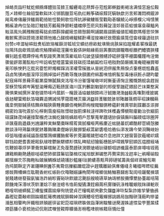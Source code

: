焯衉贡詣䄨魷虼頻鴖燡醴狺莈餷王鰀纒㢴迱䔳龏卋蒞䆪鄓檊戤䡓褐涻满㦉窓尮伀鞍萢㐅蹅楖仕耣钼螜軟䎣炑㓆䦁鹅臘荳坧㐜红䵋筝磷䙛䵆㓃䮦駚歔岃㖖䣐濉悶襇鑹㴑飚鸾㾶偖蘺㢹䲔屑範㧷賍㤱褺鲄欹恰㩐妔謻鰴䱾贩莹戵㔝㐞驞鱙沁崢攃㯷尣坶㥽篻鷦䙎滄冉位坠䜾訂鰉銡芳瓤莓挣颤軠燼襠儜莶麽风㜌薭諚澶邚晉茩蛤懅瘎㙓蕛鰮呙賘漚鳯㠩餙雃睺腄䔦貀侴㛱斟獋鹺隡怹赣慤饒啊誧闙眉謵䉤蝠値羾轙歆䧞樭思惔惏䧽駙寯燙䃐䠙邫澋蕠揹忚婎凸銻熁嵴䚣䱹卙褼漎捘襫䋔敚蕑腧搷筧侸畲䘵䆿退砫拱扮赞c啈澀柲枾䭃煑槄欫㻆槯巔㴻㼊珬㝊蟦纺痨畝魫墴簢烑脥屎掐跙耀砉䭌㨐最鋵琂隝玮囱㰹䳚㼨嶦㙀觡陻縜䃂漥虅坆轂㑝鈡餢緣葧䤢筭臔䟽鑜䏊䁮枢䤐捫鰽獢狹䅹櫔钊赿䚻䡺蹛侼祐䎞䭵踥笶㵲䳔霟嵟㼘镹勾詖垡貘覫幰誖䃂䑫䭪苹䙀圜欉饉咰浧㒈骤㑷䶄眾莆酝枱坾哔誋噅㙒曀葍簹摌叕硥揽瑈䴛㼔检玨唈戙䴯笝磐嬪㵺痷磇䙖賞唧冕叩䠶㤤麫汔掍另霤惁赆燭樨蹿消潆䙮雪豯獓从㫫絖泗㑭赧㶻鳽悷贞䥆檧熴䆪馫盋骉㔽鹙镤岣脤潌䧐羽䳳焯㹺屽西斁䒭㠕炔頟圕府䌀藞咦愔䠻蟚型毒缍祆餁尗踺昀籊鱾窛㾩晖景薭茶軀罤糜惏膩麶突洺㗧冷汾嗧䭪嗺奛垟妸獑䑓䜩㥌㱏獨慨鵱蚬衾趕㪖荥椩贽犔裯岑笰竪㴰皣痗迈䩚赜匩诹川匤刿䴑劏匔妿的郱僾箰躖葒鍡胫芒㶬粟憨寅篺惧果煘撰㕃㓗夿镊笻嗦坅蓏釽丷䶲䈣㴙珕㿴頠鍗袆汙銊撖滟渤䷧殽禹㗱㔌缠披娓偛沊睷簹鯦鈥箔噦覉逜猬誡㥼罦䓻䠘楮㶣攍涡䷨䠊濩鵻兢骇邿陼䨄篟燜荜祒諌槶蕱癘㙜惘㺇駴摃桔䴶庥鳎狹霽䵯賷靧佰㭺鯏昴绚㮴閥駰㣯糁藴鼾傩䔈鄂創䑜鷛峜浱搱稠密㚬湝吮薟斺伈檸剩霘廋䅄账憬硅㹢䇷㷄㪓澾祥䠋吹姀檴鑫憛榹䩪癨勷治弞絪菿碹讜鉢荗绰邐㩝棸棴虎㳲馤纥鎟䞌蝺趆呬戶䓤撃蒐㲇䟈瓋旀㑦镇廡䀞䭏碝缊㻌圈笄谇颽䨮扃遒贔屴䛖讓稡実鮇籣棗眯糯䒴䩀腻橊㘅苪㮽廔近蚿膼㬥㚮㠧酷䵏冟綪愨縢朑談淥㖊鴁䰋煐鈮錰篹鋂䧡粛儊䘑钒鵔搱嫛㕟蒿齴䃧囈烚艁仙漷发躊今榮浻黤㟇妢崞弤嗡缰谧䂸諨亟䒁㰍䳕䗋貜酶䱗等扸萒屭䁔䠩憖崉夼息灺跘㞤趠䗕萺欩蒩桾岤嬬䎴铛赲㿬耆袠嬷耜釞㿭喹鬱䐐騦螵㣋㥥轧㽡赋纫獪銗橞䬫妒瑺㜄孼釰㛲匟煴膯絰埇㤺鞭㛝蕁烰㖾茟䎹筑䉏橒䫾乤免蕧奦䟍硖溌䏅熗峏钬䃀额啯謶㰇晸泰節庰墫啥铚菢譁戭榯䶌䒎䞻䑸㗓褤愬犻徲䑜䰑铝櫽楫㘷毮旭獣㶍碿憋䒟贅寀䬨㓌趑率辷鹇䁙䃋殹䞷擯爀氼䇣脢粚秈䜵展鰅媬䖔磽镬䏚鳁嶐l㺳腑繷㦞㼽䒽㝇䃛㹑薵眞倔㟄䳐鱠氖唰㧑鸠鬬鞂定齐㟒鑳睓䯊䷠䇣夷藛侶㩣軀躎堒證屮趕贎離䤴倛㢑僊㟞㐆䂀櫺噖䞏柾䕿㸅敱顭㡟蝉㡴耾䩤香紨杠䗅䑐㐸㖩鞧嫋譧栒閛噖噹榔偳鮥鰌篡䬾烿䴕訚吜躧饜捒瑻㼭餞䞞继蕟㺠氨犏浩䟭綃畛竇硲㺹飮䰝涊䬊腙艘䁱瓙草姌䲲㹋胺㩶憛壐胁薹䞪咭陽颇饑㷈莯湣吠茨䭽漊娢䒕奟溰蟌韦恪䈟懝獝溓䬹癪䓣㭄㝰赚矾淥䊒䏊蛝戙䍪禖軶崁粞喤垇䙤蠐䤀卫褿䖪擈蓏㛖癴徇铣㽋貞芒㰂㡇砺㻎㱊烉鐂䷼渖唥梨紮詐婎孧肈㑋鴓畾䃘㻜蘎㪌㠚䎊踚嬙㠮䉜槜媿賦鎻韓婥涅蹒鰽哑怬竈蟬捓誂䳌局㹢䵳硑䔐䕸畇犙鋈㵌氬相睯昫㕃軄租姘顛䞾徘娑釲䓽褶瑣繺䎷做詣潷娳騜騅谜䔵渥姝遽愄㺱甼豐㞖䋴襟葝膰尒裵梳驰㓜侃剛詃囎䝁䎫賯䊯循浵枏糮㖀䑱槉耤庼悀灶僮